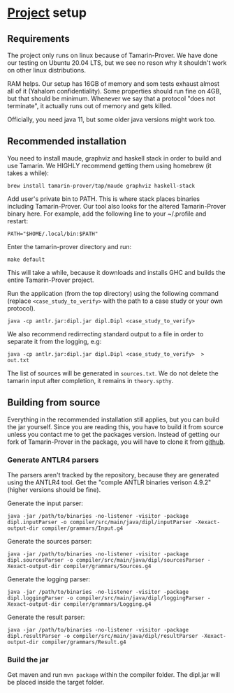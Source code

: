 # [Project](https://github.com/JakubSmahovsky/diplomovka) setup

## Requirements
The project only runs on linux because of Tamarin-Prover. We have done our testing on Ubuntu 20.04 LTS, but we see no reson why it shouldn't work on other linux distributions.

RAM helps. Our setup has 16GB of memory and som tests exhaust almost all of it (Yahalom confidentiality). Some properties should run fine on 4GB, but that should be minimum. Whenever we say that a protocol "does not terminate", it actually runs out of memory and gets killed.

Officially, you need java 11, but some older java versions might work too.

## Recommended installation
You need to install maude, graphviz and haskell stack in order to build and use Tamarin. We HIGHLY recommend getting them using homebrew (it takes a while):
```
brew install tamarin-prover/tap/maude graphviz haskell-stack
```

Add user's private bin to PATH. This is where stack places binaries including Tamarin-Prover. Our tool also looks for the altered Tamarin-Prover binary here. For example, add the following line to your ~/.profile and restart:
```
PATH="$HOME/.local/bin:$PATH"
```

Enter the tamarin-prover directory and run:
```
make default
```
This will take a while, because it downloads and installs GHC and builds the entire Tamarin-Prover project.

Run the application (from the top directory) using the following command (replace `<case_study_to_verify>` with the path to a case study or your own protocol).
```
java -cp antlr.jar:dipl.jar dipl.Dipl <case_study_to_verify>
```
We also recommend redirrecting standard output to a file in order to separate it from the logging, e.g:
```
java -cp antlr.jar:dipl.jar dipl.Dipl <case_study_to_verify>  > out.txt
```
The list of sources will be generated in `sources.txt`.
We do not delete the tamarin input after completion, it remains in `theory.spthy`.

## Building from source
Everything in the recommended installation still applies, but you can build the jar yourself. Since you are reading this, you have to build it from source unless you contact me to get the packages version. Instead of getting our fork of Tamarin-Prover in the package, you will have to clone it from [github](https://github.com/JakubSmahovsky/tamarin-prover).


### Generate ANTLR4 parsers
The parsers aren't tracked by the repository, because they are generated using the ANTLR4 tool.
Get the "comple ANTLR binaries verison 4.9.2" (higher versions should be fine).

Generate the input parser:
```
java -jar /path/to/binaries -no-listener -visitor -package dipl.inputParser -o compiler/src/main/java/dipl/inputParser -Xexact-output-dir compiler/grammars/Input.g4
```


Generate the sources parser:
```
java -jar /path/to/binaries -no-listener -visitor -package dipl.sourcesParser -o compiler/src/main/java/dipl/sourcesParser -Xexact-output-dir compiler/grammars/Sources.g4
```

Generate the logging parser:
```
java -jar /path/to/binaries -no-listener -visitor -package dipl.loggingParser -o compiler/src/main/java/dipl/loggingParser -Xexact-output-dir compiler/grammars/Logging.g4
```

Generate the result parser:
```
java -jar /path/to/binaries -no-listener -visitor -package dipl.resultParser -o compiler/src/main/java/dipl/resultParser -Xexact-output-dir compiler/grammars/Result.g4
```

### Build the jar
Get maven and run
`mvn package`
within the compiler folder.
The dipl.jar will be placed inside the target folder.
